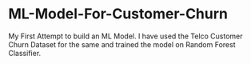 # ML-Model-For-Customer-Churn
My First Attempt to build an ML Model. I have used the Telco Customer Churn Dataset for the same and trained the model on Random Forest Classifier.
